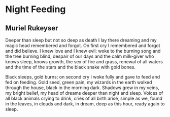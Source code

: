 # Night Feeding
## Muriel Rukeyser
Deeper than sleep but not so deep as death
I lay there dreaming and my magic head
remembered and forgot. On first cry I
remembered and forgot and did believe.
I knew love and I knew evil:
woke to the burning song and the tree burning blind,
despair of our days and the calm milk-giver who
knows sleep, knows growth, the sex of fire and grass,
renewal of all waters and the time of the stars
and the black snake with gold bones.

Black sleeps, gold burns; on second cry I woke
fully and gave to feed and fed on feeding.
Gold seed, green pain, my wizards in the earth
walked through the house, black in the morning dark.
Shadows grew in my veins, my bright belief,
my head of dreams deeper than night and sleep.
Voices of all black animals crying to drink,
cries of all birth arise, simple as we,
found in the leaves, in clouds and dark, in dream,
deep as this hour, ready again to sleep.